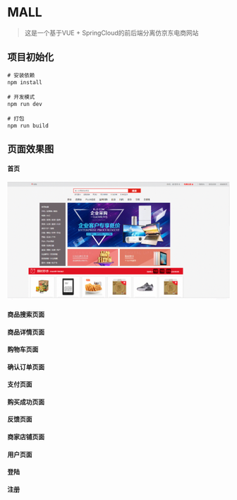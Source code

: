 # MALL
> 这是一个基于VUE + SpringCloud的前后端分离仿京东电商网站

## 项目初始化

``` 
# 安装依赖
npm install

# 开发模式
npm run dev

# 打包
npm run build
```

## 页面效果图

#### 首页 
![image](https://github.com/dedu18/Mall/blob/master/mall-h5/h5.png)

#### 商品搜索页面

#### 商品详情页面

#### 购物车页面

#### 确认订单页面

#### 支付页面

#### 购买成功页面 

#### 反馈页面

#### 商家店铺页面

#### 用户页面

#### 登陆

#### 注册
